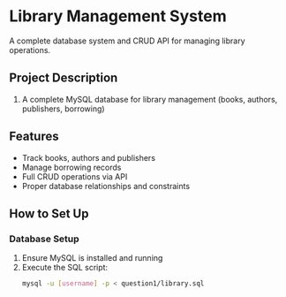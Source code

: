 # Library Management System

A complete database system and CRUD API for managing library operations.

## Project Description

1. A complete MySQL database for library management (books, authors, publishers, borrowing)


## Features

- Track books, authors and publishers
- Manage borrowing records
- Full CRUD operations via API
- Proper database relationships and constraints

## How to Set Up

### Database Setup

1. Ensure MySQL is installed and running
2. Execute the SQL script:
   ```bash
   mysql -u [username] -p < question1/library.sql



